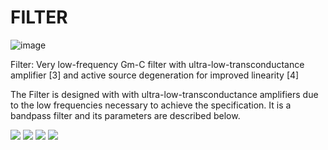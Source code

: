 # FILTER

![image](https://user-images.githubusercontent.com/5855935/131169297-3e5da296-6070-44ba-ab23-63b7ad8618f4.png)

Filter: Very low-frequency Gm-C filter with ultra-low-transconductance amplifier [3] and active source degeneration for improved linearity [4] 

The Filter is designed with with ultra-low-transconductance amplifiers due to the low frequencies necessary to achieve the specification. It is a bandpass filter and its parameters are described below.

<img src="https://render.githubusercontent.com/render/math?math=\frac{V_{out}}{V_{in}} = A \frac{s\frac{\omega_o}{Q}}{s^{2}+s\frac{\omega_o}{Q}+\omega_{o}^{2}}">
<img src="https://render.githubusercontent.com/render/math?math=A = \frac{g_{m1}}{g_{m2}}">
<img src="https://render.githubusercontent.com/render/math?math=\omega_o = \sqrt{\frac{g_{m1}g_{m3}}{C_{1}C_{2}}}">
<img src="https://render.githubusercontent.com/render/math?math=Q = \sqrt{\frac{C_1}{C_2}}\frac{\sqrt{g_{m1}g_{m3}}}{g_{m2}}">

